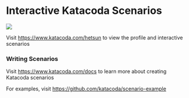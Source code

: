 # Interactive Katacoda Scenarios

[![](http://shields.katacoda.com/katacoda/hetsun/count.svg)](https://www.katacoda.com/hetsun "Get your profile on Katacoda.com")

Visit https://www.katacoda.com/hetsun to view the profile and interactive scenarios

### Writing Scenarios
Visit https://www.katacoda.com/docs to learn more about creating Katacoda scenarios

For examples, visit https://github.com/katacoda/scenario-example
